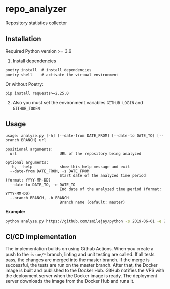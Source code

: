 # repo_analyzer
Repository statistics collector

## Installation
Required Python version >= 3.6
1) Install dependencies  
```
poetry install  # install dependencies
poetry shell    # activate the virtual environment
```
Or without Poetry:
```
pip install requests>=2.25.0
```
2) Also you must set the environment variables `GITHUB_LOGIN` and `GITHUB_TOKEN`

## Usage 
```
usage: analyze.py [-h] [--date-from DATE_FROM] [--date-to DATE_TO] [--branch BRANCH] url

positional arguments:
  url                   URL of the repository being analyzed

optional arguments:
  -h, --help            show this help message and exit
  --date-from DATE_FROM, -s DATE_FROM
                        Start date of the analyzed time period (format: YYYY-MM-DD)
  --date-to DATE_TO, -e DATE_TO
                        End date of the analyzed time period (format: YYYY-MM-DD)
  --branch BRANCH, -b BRANCH
                        Branch name (default: master)
```
**Example:**
```bash
python analyze.py https://github.com/smilejay/python -s 2019-06-01 -e 2020-06-01
```

## CI/CD implementation
The implementation builds on using Github Actions. When you create a push to the `issue/*` branch, linting and unit testing are called. If all tests pass, the changes are merged into the master branch. If the merge is successful, the tests are run on the master branch. After that, the Docker image is built and published to the Docker Hub. GitHub notifies the VPS with the deployment server when the Docker image is ready. The deployment server downloads the image from the Docker Hub and runs it.
